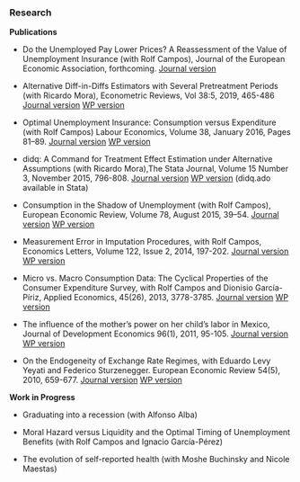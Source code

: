 
[comment]: <> (This is a comment, it will not be included)
[comment]: <> (markdown cheatsheet)

### Research

**Publications**

* Do the Unemployed Pay Lower Prices? A Reassessment of the Value of Unemployment Insurance (with Rolf Campos), Journal of the European Economic Association, forthcoming. [Journal version](https://academic.oup.com/jeea/advance-article/doi/10.1093/jeea/jvz043/5607409?guestAccessKey=14e0bd06-6410-43f0-aa64-677e87dfef66)


* Alternative Diff-in-Diffs Estimators with Several Pretreatment Periods (with Ricardo Mora), Econometric Reviews, Vol 38:5, 2019, 465-486 [Journal version](http://www.tandfonline.com/doi/abs/10.1080/07474938.2017.1348683) [WP version](https://ideas.repec.org/p/cte/werepe/we1233.html)

* Optimal Unemployment Insurance: Consumption versus Expenditure (with Rolf Campos)  Labour Economics, Volume 38, January 2016, Pages 81–89. [Journal version](http://dx.doi.org/10.1016/j.labeco.2015.11.004) [WP version](https://ideas.repec.org/p/cte/werepe/we1502.html)

* didq: A Command for Treatment Effect Estimation under Alternative Assumptions (with Ricardo Mora),The Stata Journal, Volume 15 Number 3, November 2015,  796-808. [Journal version](http://www.stata-journal.com/article.html?article=st0405) [WP version](https://ideas.repec.org/p/cte/werepe/we1407.html) (didq.ado available in Stata)

* Consumption in the Shadow of Unemployment (with Rolf Campos),  European Economic Review, Volume 78, August 2015, 39–54. [Journal version](http://www.sciencedirect.com/science/article/pii/S0014292115000628)  [WP version](https://ideas.repec.org/p/bde/wpaper/1411.html)

* Measurement Error in Imputation Procedures, with Rolf Campos, Economics Letters, Volume 122, Issue 2, 2014, 197-202. [Journal version](http://ideas.repec.org/a/eee/ecolet/v122y2014i2p197-202.html) [WP version](https://ideas.repec.org/p/bde/wpaper/1322.html)

* Micro vs. Macro Consumption Data: The Cyclical Properties of the Consumer Expenditure Survey, with Rolf Campos and Dionisio García-Píriz,  Applied Economics, 45(26), 2013, 3778-3785. [Journal version](http://www.tandfonline.com/doi/full/10.1080/00036846.2012.732689)  [WP version](https://ideas.repec.org/p/cte/werepe/we1220.html)

* The influence of the mother’s power on her child’s labor in Mexico, Journal of Development Economics 96(1), 2011, 95-105. [Journal version](https://www.sciencedirect.com/science/article/pii/S0304387810000738) [WP version](https://ideas.repec.org/p/cte/werepe/we101305.html)

* On the Endogeneity of Exchange Rate Regimes, with Eduardo Levy Yeyati and Federico Sturzenegger. European Economic Review 54(5), 2010, 659-677. [Journal version](http://www.sciencedirect.com/science/article/pii/S0014292109001251) [WP version](https://ideas.repec.org/p/cte/werepe/we098374.html)

**Work in Progress**

* Graduating into a recession (with Alfonso Alba)

* Moral Hazard versus Liquidity and the Optimal Timing of Unemployment Benefits (with Rolf Campos and Ignacio García-Pérez)

* The evolution of self-reported health (with Moshe Buchinsky and Nicole Maestas)

